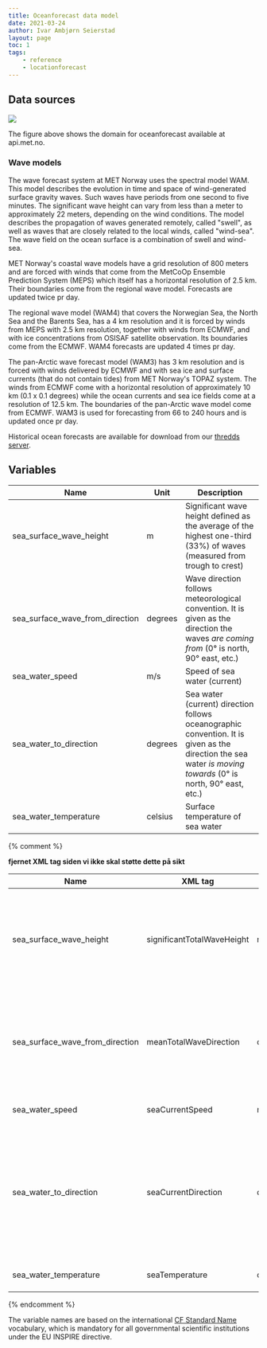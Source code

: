 ```yaml
---
title: Oceanforecast data model
date: 2021-03-24
author: Ivar Ambjørn Seierstad
layout: page
toc: 1
tags:
    - reference
    - locationforecast
---
```


## Data sources

![](/home/ivaras/Pictures/wam4.png)

The figure above shows the domain for oceanforecast available at api.met.no.

### Wave models

The wave forecast system at MET Norway uses the spectral model WAM. This model describes the evolution in time and space of wind-generated surface gravity waves. Such waves have periods from one second to five minutes. The significant wave height can vary from less than a meter to approximately 22 meters, depending on the wind conditions. The model describes the propagation of waves generated remotely, called "swell", as well as waves that are closely related to the local winds, called "wind-sea". The wave field on the ocean surface is a combination of swell and wind-sea.

MET Norway's coastal wave models have a grid resolution of 800 meters and are forced with winds that come from the MetCoOp Ensemble Prediction System (MEPS) which itself has a horizontal resolution of 2.5 km. Their boundaries come from the regional wave model. Forecasts are updated twice pr day.

The regional wave model (WAM4) that covers the Norwegian Sea, the North Sea and the Barents Sea, has a 4 km resolution and it is forced by winds from MEPS with 2.5 km resolution, together with winds from ECMWF, and with ice concentrations from OSISAF satellite observation. Its boundaries come from the ECMWF. WAM4 forecasts are updated 4 times pr day.

The pan-Arctic wave forecast model (WAM3) has 3 km resolution and is forced with winds delivered by ECMWF and with sea ice and surface currents (that do not contain tides) from MET Norway's TOPAZ system. The winds from ECMWF come with a horizontal resolution of approximately 10 km (0.1 x 0.1 degrees) while the ocean currents and sea ice fields come at a resolution of 12.5 km. The boundaries of the pan-Arctic wave model come from ECMWF. WAM3 is used for forecasting from 66 to 240 hours and is updated once pr day.

Historical ocean forecasts are available for download from our [thredds server](https://thredds.met.no/thredds/fou-hi/fou-hi.html).



## Variables

| Name                            | Unit    | Description                                                                                                                                                  |
|---------------------------------|---------|--------------------------------------------------------------------------------------------------------------------------------------------------------------|
| sea_surface_wave_height         | m       | Significant wave height defined as the average of the highest one-third (33%) of waves (measured from trough to crest)                                       |
| sea_surface_wave_from_direction | degrees | Wave direction follows meteorological convention. It is given as the direction the waves *are coming from* (0° is north, 90° east, etc.)                     |
| sea_water_speed                 | m/s     | Speed of sea water (current)                                                                                                                                 |
| sea_water_to_direction          | degrees | Sea water (current) direction follows oceanographic convention. It is given as the direction the sea water *is moving towards* (0° is north, 90° east, etc.) |
| sea_water_temperature           | celsius | Surface temperature of sea water                                                                                                                             |


{% comment %}

**fjernet XML tag siden vi ikke skal støtte dette på sikt**

|Name|XML tag|Unit|Description|
|-----|----|------|-----|
|sea_surface_wave_height|significantTotalWaveHeight|m|Significant wave height defined as the average of the highest one-third (33%) of waves (measured from trough to crest)|
|sea_surface_wave_from_direction|meanTotalWaveDirection|degrees| Wave direction follows meteorological convention. It is given as the direction the waves *are coming from* (0° is north, 90° east, etc.) |
|sea_water_speed|seaCurrentSpeed|m/s| Speed of sea water (current) |
|sea_water_to_direction|seaCurrentDirection|degrees| Sea water (current) direction follows oceanographic convention. It is given as the direction the sea water *is moving towards* (0° is north, 90° east, etc.) |
| sea_water_temperature           | seaTemperature             | celsius | Surface temperature of sea water
{% endcomment %}


The variable names are based on the international [CF Standard Name](https://cfconventions.org/Data/cf-standard-names/29/build/cf-standard-name-table.html) vocabulary, which is mandatory for all governmental scientific institutions under the EU INSPIRE directive.
